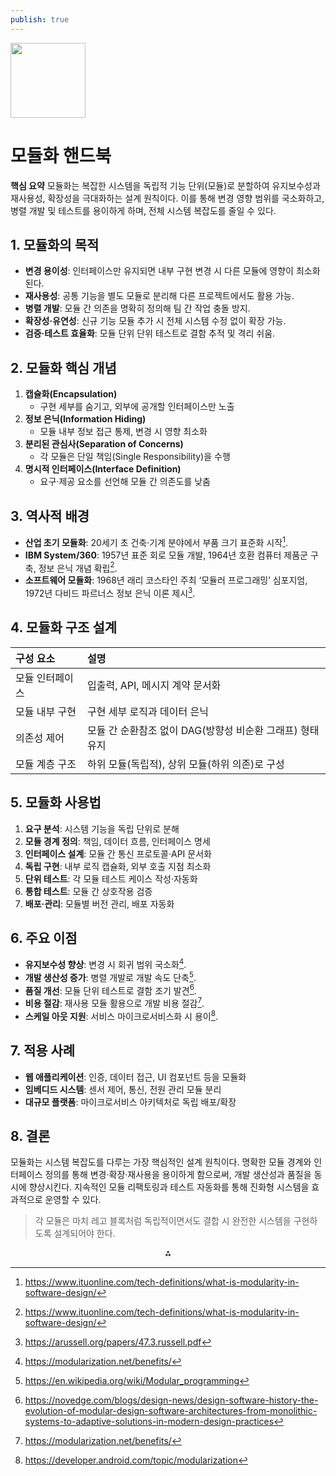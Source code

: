 ```yaml
---
publish: true
---
```


<img src="https://r2cdn.perplexity.ai/pplx-full-logo-primary-dark%402x.png" class="logo" width="120"/>

# 모듈화 핸드북

**핵심 요약**
모듈화는 복잡한 시스템을 독립적 기능 단위(모듈)로 분할하여 유지보수성과 재사용성, 확장성을 극대화하는 설계 원칙이다. 이를 통해 변경 영향 범위를 국소화하고, 병렬 개발 및 테스트를 용이하게 하며, 전체 시스템 복잡도를 줄일 수 있다.

## 1. 모듈화의 목적

- **변경 용이성**: 인터페이스만 유지되면 내부 구현 변경 시 다른 모듈에 영향이 최소화된다.
- **재사용성**: 공통 기능을 별도 모듈로 분리해 다른 프로젝트에서도 활용 가능.
- **병렬 개발**: 모듈 간 의존을 명확히 정의해 팀 간 작업 충돌 방지.
- **확장성·유연성**: 신규 기능 모듈 추가 시 전체 시스템 수정 없이 확장 가능.
- **검증·테스트 효율화**: 모듈 단위 단위 테스트로 결함 추적 및 격리 쉬움.


## 2. 모듈화 핵심 개념

1) **캡슐화(Encapsulation)**
    - 구현 세부를 숨기고, 외부에 공개할 인터페이스만 노출
2) **정보 은닉(Information Hiding)**
    - 모듈 내부 정보 접근 통제, 변경 시 영향 최소화
3) **분리된 관심사(Separation of Concerns)**
    - 각 모듈은 단일 책임(Single Responsibility)을 수행
4) **명시적 인터페이스(Interface Definition)**
    - 요구·제공 요소를 선언해 모듈 간 의존도를 낮춤

## 3. 역사적 배경

- **산업 초기 모듈화**: 20세기 초 건축·기계 분야에서 부품 크기 표준화 시작[^1].
- **IBM System/360**: 1957년 표준 회로 모듈 개발, 1964년 호환 컴퓨터 제품군 구축, 정보 은닉 개념 확립[^1].
- **소프트웨어 모듈화**: 1968년 래리 코스타인 주최 ‘모듈러 프로그래밍’ 심포지엄, 1972년 다비드 파르너스 정보 은닉 이론 제시[^2].


## 4. 모듈화 구조 설계

| 구성 요소 | 설명 |
| :-- | :-- |
| 모듈 인터페이스 | 입출력, API, 메시지 계약 문서화 |
| 모듈 내부 구현 | 구현 세부 로직과 데이터 은닉 |
| 의존성 제어 | 모듈 간 순환참조 없이 DAG(방향성 비순환 그래프) 형태 유지 |
| 모듈 계층 구조 | 하위 모듈(독립적), 상위 모듈(하위 의존)로 구성 |

## 5. 모듈화 사용법

1. **요구 분석**: 시스템 기능을 독립 단위로 분해
2. **모듈 경계 정의**: 책임, 데이터 흐름, 인터페이스 명세
3. **인터페이스 설계**: 모듈 간 통신 프로토콜·API 문서화
4. **독립 구현**: 내부 로직 캡슐화, 외부 호출 지점 최소화
5. **단위 테스트**: 각 모듈 테스트 케이스 작성·자동화
6. **통합 테스트**: 모듈 간 상호작용 검증
7. **배포·관리**: 모듈별 버전 관리, 배포 자동화

## 6. 주요 이점

- **유지보수성 향상**: 변경 시 회귀 범위 국소화[^3].
- **개발 생산성 증가**: 병렬 개발로 개발 속도 단축[^4].
- **품질 개선**: 모듈 단위 테스트로 결함 조기 발견[^5].
- **비용 절감**: 재사용 모듈 활용으로 개발 비용 절감[^3].
- **스케일 아웃 지원**: 서비스 마이크로서비스화 시 용이[^6].


## 7. 적용 사례

- **웹 애플리케이션**: 인증, 데이터 접근, UI 컴포넌트 등을 모듈화
- **임베디드 시스템**: 센서 제어, 통신, 전원 관리 모듈 분리
- **대규모 플랫폼**: 마이크로서비스 아키텍처로 독립 배포/확장


## 8. 결론

모듈화는 시스템 복잡도를 다루는 가장 핵심적인 설계 원칙이다. 명확한 모듈 경계와 인터페이스 정의를 통해 변경·확장·재사용을 용이하게 함으로써, 개발 생산성과 품질을 동시에 향상시킨다. 지속적인 모듈 리팩토링과 테스트 자동화를 통해 진화형 시스템을 효과적으로 운영할 수 있다.

> 각 모듈은 마치 레고 블록처럼 독립적이면서도 결합 시 완전한 시스템을 구현하도록 설계되어야 한다.

<div style="text-align: center">⁂</div>

[^1]: https://www.ituonline.com/tech-definitions/what-is-modularity-in-software-design/

[^2]: https://arussell.org/papers/47.3.russell.pdf

[^3]: https://modularization.net/benefits/

[^4]: https://en.wikipedia.org/wiki/Modular_programming

[^5]: https://novedge.com/blogs/design-news/design-software-history-the-evolution-of-modular-design-software-architectures-from-monolithic-systems-to-adaptive-solutions-in-modern-design-practices

[^6]: https://developer.android.com/topic/modularization

[^7]: https://www.geeksforgeeks.org/software-engineering/modularity-and-its-properties/

[^8]: https://pmc.ncbi.nlm.nih.gov/articles/PMC3250116/

[^9]: https://www.thyssenkrupp-uhde.com/thailand/en/modularization/modularization-benefits

[^10]: https://dev.to/kamilbaczek/mastering-modularization-a-beginners-guide-to-organizing-complex-software-systems-80g

[^11]: https://www.cs.princeton.edu/courses/archive/fall14/cos217/lectures/10_ModularityHistory.pdf

[^12]: https://www.alexomegapy.com/post/modular-programming-benefits-challenges-and-modern-applications

[^13]: https://www.institutedata.com/blog/modularity-in-software-engineering/

[^14]: https://arxiv.org/abs/1111.5251

[^15]: https://www.foamglas.com/en/advice-center/general-advice/the-benefits-of-modular-construction

[^16]: https://vfunction.com/blog/modular-software/

[^17]: https://snyk.io/blog/a-brief-history/

[^18]: https://www.binsky.com/four-key-benefits-of-modularization/

[^19]: https://www.modularmanagement.com/blog/all-you-need-to-know-about-modularization

[^20]: https://en.wikipedia.org/wiki/Modular_design

